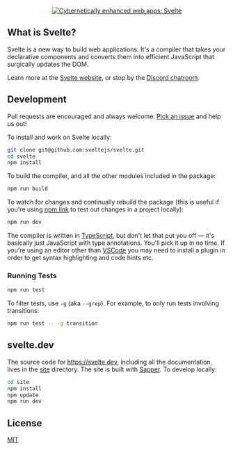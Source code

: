 <p align="center">
  <a href="https://svelte.dev">
	<img alt="Cybernetically enhanced web apps: Svelte" src="https://svelte-assets.surge.sh/banner.png">
  </a>
</p>


## What is Svelte?

Svelte is a new way to build web applications. It's a compiler that takes your declarative components and converts them into efficient JavaScript that surgically updates the DOM.

Learn more at the [Svelte website](https://svelte.dev), or stop by the [Discord chatroom](https://discord.gg/yy75DKs).


## Development

Pull requests are encouraged and always welcome. [Pick an issue](https://github.com/sveltejs/svelte/issues?q=is%3Aissue+is%3Aopen+sort%3Aupdated-desc) and help us out!

To install and work on Svelte locally:

```bash
git clone git@github.com:sveltejs/svelte.git
cd svelte
npm install
```

To build the compiler, and all the other modules included in the package:

```bash
npm run build
```

To watch for changes and continually rebuild the package (this is useful if you're using [npm link](https://docs.npmjs.com/cli/link.html) to test out changes in a project locally):

```bash
npm run dev
```

The compiler is written in [TypeScript](https://www.typescriptlang.org/), but don't let that put you off — it's basically just JavaScript with type annotations. You'll pick it up in no time. If you're using an editor other than [VSCode](https://code.visualstudio.com/) you may need to install a plugin in order to get syntax highlighting and code hints etc.


### Running Tests

```bash
npm run test
```

To filter tests, use `-g` (aka `--grep`). For example, to only run tests involving transitions:

```bash
npm run test -- -g transition
```


## svelte.dev

The source code for https://svelte.dev, including all the documentation, lives in the [site](site) directory. The site is built with [Sapper](https://sapper.svelte.technology). To develop locally:

```bash
cd site
npm install
npm update
npm run dev
```


## License

[MIT](LICENSE)
